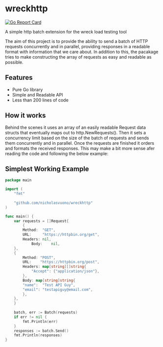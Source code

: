# wreckhttp
[![Go Report Card](https://goreportcard.com/badge/github.com/nicholasvuono/wreckhttp)](https://goreportcard.com/report/github.com/nicholasvuono/wreckhttp)

A simple http batch extension for the wreck load testing tool

The aim of this project is to provide the ability to send a batch of HTTP requests concurrently and in parallel, providing responses in a readable format with information that we care about. In addition to this, the pacakage tries to make constructing the array of requests as easy and readable as possible.

## Features

* Pure Go library
* Simple and Readable API
* Less than 200 lines of code

## How it works

Behind the scenes it uses an array of an easily readable Request data structs that eventually maps out to http.NewRequests(). Then it sets a concurrency limit based on the size of the batch of requests and sends them concurrently and in parallel. Once the requests are finished it orders and formats the received responses. This may make a bit more sense afer reading the code and following the below example:

## Simplest Working Example

```go
package main

import (
    "fmt"
    
    "github.com/nicholasvuono/wreckhttp"
)

func main() {
    var requests = []Request{
    	{
	    Method:  "GET",
	    URL:     "https://httpbin.org/get",
	    Headers: nil,
            Body:    nil,
	},
	{
	    Method: "POST",
	    URL:    "https://httpbin.org/post",
	    Headers: map[string][]string{
	        "Accept": {"application/json"},
	    },
	    Body: map[string]string{
		"name":  "Test API Guy",
		"email": "testapiguy@email.com",
	    },
	},
    }
  
    batch, err := Batch(requests)
    if err != nil {
        fmt.Println(err)
    }
    responses := batch.Send()
    fmt.Println(responses)
}
```
